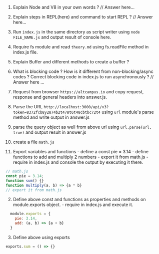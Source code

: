 1. Explain Node and V8 in your own words ? 
// Answer here...

2. Explain steps in REPL(here) and command to start REPL ?
// Answer here...

3. Run `index.js` in the same directory as script writer using `node FILE_NAME.js` and output result of console here.

4. Require fs module and read `theory.md` using fs.readFile method in index.js file.

5. Explain Buffer and different methods to create a buffer ?

6. What is blocking code ? How is it different from non-blocking/async codes ? Correct blocking code in index.js to run asynchronously ?
// Answer here ...

7. Request from browser `https://altcampus.io` and copy request, response and general headers into answer.js.

8. Parse the URL `http://localhost:3000/api/v3?token=8372fcb8y2874b2t478t6t48cbtbc72t4` using `url` module's parse method and write output in answer.js

9. parse the query object as well from above url using `url.parse(url, true)` and output result in answer.js

10. create a file `math.js`
  1. Export variables and functions
    - define a const pie = 3.14
    - define functions to add and multiply 2 numbers
    - export it from math.js
    - require in index.js and console the output by executing it there.
```js
// math.js
const pie = 3.14;
function sum() {}
function multiply(a, b) => {a * b}
// export it from math.js
```

  2. Define above const and functions as properties and methods on module.exports object.
    - require in index.js and execute it.

```js
  module.exports = {
    pie: 3.14,
    add: (a, b) => {a + b}
  }
```
  3. Define above using exports 

```js
exports.sum = () => {}
```
